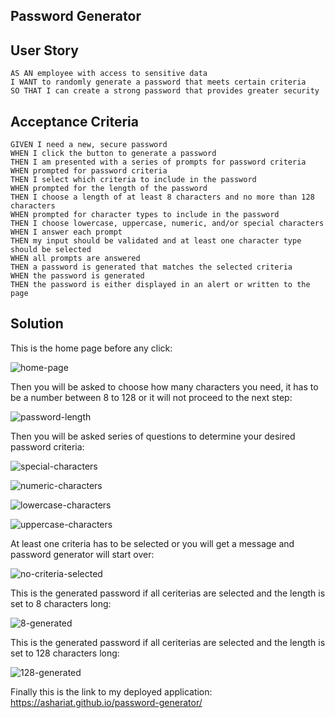 ## Password Generator

## User Story
```
AS AN employee with access to sensitive data
I WANT to randomly generate a password that meets certain criteria
SO THAT I can create a strong password that provides greater security
```

## Acceptance Criteria
```
GIVEN I need a new, secure password
WHEN I click the button to generate a password
THEN I am presented with a series of prompts for password criteria
WHEN prompted for password criteria
THEN I select which criteria to include in the password
WHEN prompted for the length of the password
THEN I choose a length of at least 8 characters and no more than 128 characters
WHEN prompted for character types to include in the password
THEN I choose lowercase, uppercase, numeric, and/or special characters
WHEN I answer each prompt
THEN my input should be validated and at least one character type should be selected
WHEN all prompts are answered
THEN a password is generated that matches the selected criteria
WHEN the password is generated
THEN the password is either displayed in an alert or written to the page
```

## Solution

This is the home page before any click:

![home-page](https://user-images.githubusercontent.com/88262115/135551271-aeb3ff05-ea98-4cdb-ae18-87ec30eaffe8.png)

Then you will be asked to choose how many characters you need, it has to be a number between 8 to 128 or it will not proceed to the next step:

![password-length](https://user-images.githubusercontent.com/88262115/135551298-caedb60c-7b98-4d86-88c7-06464fefdef8.png)

Then you will be asked series of questions to determine your desired password criteria:

![special-characters](https://user-images.githubusercontent.com/88262115/135551302-13130bc2-ded8-476c-bd2c-3f054a86469e.png)

![numeric-characters](https://user-images.githubusercontent.com/88262115/135551309-c800c119-45e8-4bf5-b2d8-e65a39669808.png)

![lowercase-characters](https://user-images.githubusercontent.com/88262115/135551317-b6c60f70-df3c-4d6a-b9ae-d118b23bfce8.png)

![uppercase-characters](https://user-images.githubusercontent.com/88262115/135551332-3b43377e-dd23-4bf0-bd13-d575627b1d1a.png)

At least one criteria has to be selected or you will get a message and password generator will start over:

![no-criteria-selected](https://user-images.githubusercontent.com/88262115/135551339-3732126c-d228-45f9-a997-9d7aa54f60c2.png)

This is the generated password if all ceriterias are selected and the length is set to 8 characters long:

![8-generated](https://user-images.githubusercontent.com/88262115/135551344-bb4ba533-4584-4931-a847-58267b748344.png)

This is the generated password if all ceriterias are selected and the length is set to 128 characters long:

![128-generated](https://user-images.githubusercontent.com/88262115/135551351-ad6b98a9-0299-44a0-a05d-ee9e457556b8.png)

Finally this is the link to my deployed application:
https://ashariat.github.io/password-generator/
